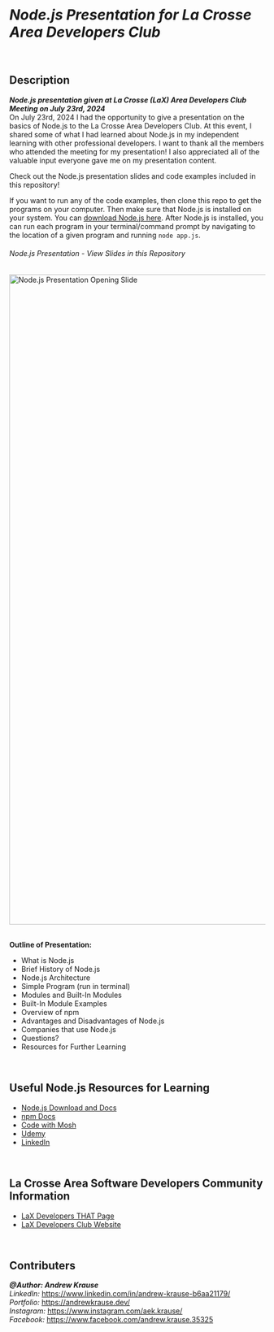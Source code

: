 # **_Node.js Presentation for La Crosse Area Developers Club_**

<p>&nbsp;</p>

## **Description**

**_Node.js presentation given at La Crosse (LaX) Area Developers Club Meeting on July 23rd, 2024_** <br/>
On July 23rd, 2024 I had the opportunity to give a presentation on the basics of Node.js to the La Crosse Area Developers Club. At this event, I shared some of what I had learned about Node.js in my independent learning with other professional developers. I want to thank all the members who attended the meeting for my presentation! I also appreciated all of the valuable input everyone gave me on my presentation content.

Check out the Node.js presentation slides and code examples included in this repository!

If you want to run any of the code examples, then clone this repo to get the programs on your computer. Then make sure that Node.js is installed on your system. You can [download Node.js here](https://nodejs.org/en/download/package-manager). After Node.js is installed, you can run each program in your terminal/command prompt by navigating to the location of a given program and running `node app.js`.

###### Node.js Presentation - View Slides in this Repository
<img width="1280" alt="Node.js Presentation Opening Slide" src="https://github.com/user-attachments/assets/5934ba8e-9288-492a-b040-aed4534e38ee">

<br />
<br />

**Outline of Presentation:**

- What is Node.js
- Brief History of Node.js
- Node.js Architecture
- Simple Program (run in terminal)
- Modules and Built-In Modules
- Built-In Module Examples
- Overview of npm
- Advantages and Disadvantages of Node.js
- Companies that use Node.js
- Questions?
- Resources for Further Learning

<p>&nbsp;</p>

## **Useful Node.js Resources for Learning**

- [Node.js Download and Docs](https://nodejs.org/en)
- [npm Docs](https://www.npmjs.com/)
- [Code with Mosh](https://codewithmosh.com/p/the-complete-node-js-course)
- [Udemy](https://www.udemy.com/course/the-complete-web-development-bootcamp/?couponCode=ST3MT72524)
- [LinkedIn](https://www.linkedin.com/company/node-js/)

<p>&nbsp;</p>

## **La Crosse Area Software Developers Community Information**

- [LaX Developers THAT Page](https://that.us/communities/la-crosse-area-software-developers/)
- [LaX Developers Club Website](https://lacrossedevelopers.com/)

<p>&nbsp;</p>

## **Contributers**

**_@Author: Andrew Krause_** <br/>
*LinkedIn:* https://www.linkedin.com/in/andrew-krause-b6aa21179/ <br/>
*Portfolio:* https://andrewkrause.dev/ <br/>
*Instagram:* https://www.instagram.com/aek.krause/ <br/>
*Facebook:* https://www.facebook.com/andrew.krause.35325 <br/>
